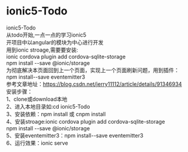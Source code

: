 # ionic5-Todo
ionic5-Todo<br>
从todo开始,一点一点的学习ionic5<br>
开项目中以angular的模块为中心进行开发<br>
用到ionic stroage,需要要安装:<br>
ionic cordova plugin add cordova-sqlite-storage<br>
npm install --save @ionic/storage<br>
为彻底解决本页面回到上一个页面，实现上一个页面刷新问题，用到插件：<br>
npm install--save eventemitter3<br>
参考文章地址：https://blog.csdn.net/jerry11112/article/details/91346934<br>
安装步骤：<br>
1、clone或download本地<br>
2、进入本地目录如:cd ionic5-Todo<br>
3、安装依赖：npm install 或 cnpm install<br>
4、安装stroage:ionic cordova plugin add cordova-sqlite-storage<br>
               npm install --save @ionic/storage<br>
5、安装eventemitter3：npm install--save eventemitter3<br>
6、运行效果：ionic serve<br>

